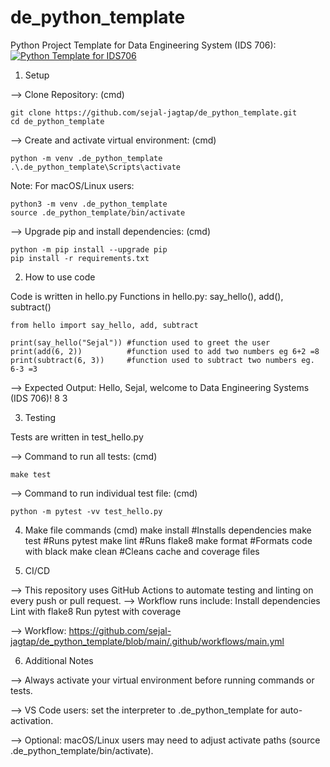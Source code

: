 # de_python_template
Python Project Template for Data Engineering System (IDS 706):
[![Python Template for IDS706](https://github.com/sejal-jagtap/de_python_template/actions/workflows/main.yml/badge.svg)](https://github.com/sejal-jagtap/de_python_template/actions/workflows/main.yml)

1. Setup 

--> Clone Repository: (cmd)

    git clone https://github.com/sejal-jagtap/de_python_template.git
    cd de_python_template

--> Create and activate virtual environment: (cmd)

    python -m venv .de_python_template
    .\.de_python_template\Scripts\activate

Note: For macOS/Linux users:

    python3 -m venv .de_python_template
    source .de_python_template/bin/activate

--> Upgrade pip and install dependencies: (cmd)
 
    python -m pip install --upgrade pip
    pip install -r requirements.txt

2. How to use code

Code is written in hello.py
Functions in hello.py: say_hello(), add(), subtract()

    from hello import say_hello, add, subtract

    print(say_hello("Sejal")) #function used to greet the user
    print(add(6, 2))          #function used to add two numbers eg 6+2 =8
    print(subtract(6, 3))     #function used to subtract two numbers eg. 6-3 =3

--> Expected Output:
Hello, Sejal, welcome to Data Engineering Systems (IDS 706)!
8
3

3. Testing

Tests are written in test_hello.py

--> Command to run all tests: (cmd)

    make test

--> Command to run individual test file: (cmd)

    python -m pytest -vv test_hello.py

4. Make file commands (cmd)
    make install     #Installs dependencies
    make test        #Runs pytest
    make lint        #Runs flake8
    make format      #Formats code with black
    make clean       #Cleans cache and coverage files

5. CI/CD

--> This repository uses GitHub Actions to automate testing and linting on every push or pull request.
--> Workflow runs include:
    Install dependencies
    Lint with flake8
    Run pytest with coverage

--> Workflow: https://github.com/sejal-jagtap/de_python_template/blob/main/.github/workflows/main.yml

6. Additional Notes

--> Always activate your virtual environment before running commands or tests.

--> VS Code users: set the interpreter to .de_python_template for auto-activation.

--> Optional: macOS/Linux users may need to adjust activate paths (source .de_python_template/bin/activate).
